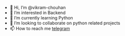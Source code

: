 - 👋 Hi, I’m @vikram-chouhan
- 👀 I’m interested in Backend
- 🌱 I’m currently learning Python
- 💞️ I’m looking to collaborate on python related projects
- 📫 How to reach me [telegram](https://t.me/everythingsuckz)

<!---
vikram-chouhan/vikram-chouhan is a ✨ special ✨ repository because its `README.md` (this file) appears on your GitHub profile.
You can click the Preview link to take a look at your changes.
--->
